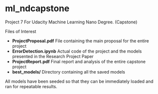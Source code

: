 # ml_ndcapstone
Project 7 For Udacity Machine Learning Nano Degree. (Capstone)

Files of Interest

- **ProjectProposal.pdf** File containing the main proposal for the entire project
- **ErrorDetection.ipynb** Actual code of the project and the models presented in the Research Project Paper
- **ProjectReport.pdf** Final report and analysis of the entire capstone project
- **best_models/** Directory containing all the saved models

All models have been seeded so that they can be immediately loaded and ran for repeatable results.

